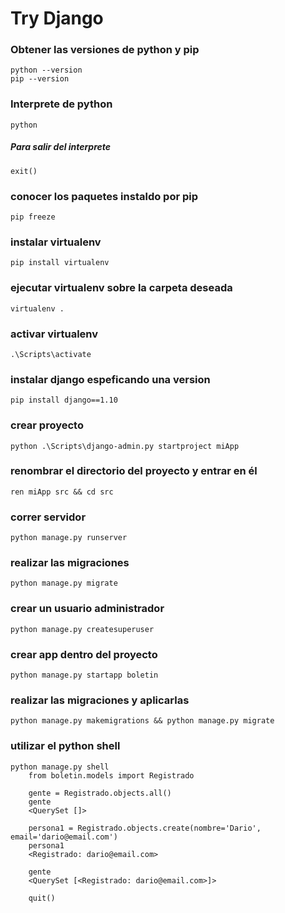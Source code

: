 # Try Django

### Obtener las versiones de python y pip
```
python --version
pip --version
```

### Interprete de python
```
python
```

##### Para salir del interprete
```
exit()
```

### conocer los paquetes instaldo por pip
```
pip freeze
```

### instalar virtualenv
```
pip install virtualenv 
```

### ejecutar virtualenv sobre la carpeta deseada
```
virtualenv .
```

### activar virtualenv 
```
.\Scripts\activate
```

### instalar django espeficando una version
```
pip install django==1.10
```

### crear proyecto
```
python .\Scripts\django-admin.py startproject miApp
```

### renombrar el directorio del proyecto y entrar en él
```
ren miApp src && cd src
```

### correr servidor
```
python manage.py runserver
```

### realizar las migraciones
```
python manage.py migrate
```

### crear un usuario administrador
```
python manage.py createsuperuser
```

### crear app dentro del proyecto
```
python manage.py startapp boletin
```

### realizar las migraciones y aplicarlas
```
python manage.py makemigrations && python manage.py migrate
```

### utilizar el python shell
```
python manage.py shell
    from boletin.models import Registrado
    
    gente = Registrado.objects.all()
    gente
    <QuerySet []>
    
    persona1 = Registrado.objects.create(nombre='Dario', email='dario@email.com')
    persona1
    <Registrado: dario@email.com>
    
    gente
    <QuerySet [<Registrado: dario@email.com>]>
    
    quit()
```
